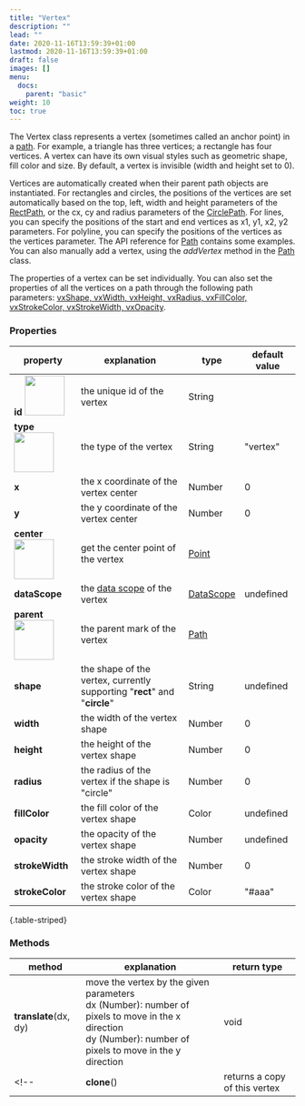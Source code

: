 ```yaml
---
title: "Vertex"
description: ""
lead: ""
date: 2020-11-16T13:59:39+01:00
lastmod: 2020-11-16T13:59:39+01:00
draft: false
images: []
menu:
  docs:
    parent: "basic"
weight: 10
toc: true
---
```


The Vertex class represents a vertex (sometimes called an anchor point) in a [path](../../marks/path/). For example, a triangle has three vertices; a rectangle has four vertices. A vertex can have its own visual styles such as geometric shape, fill color and size. By default, a vertex is invisible (width and height set to 0). 

Vertices are automatically created when their parent path objects are instantiated. For rectangles and circles, the positions of the vertices are set automatically based on the top, left, width and height parameters of the [RectPath](../../marks/rectpath/), or the cx, cy and radius parameters of the [CirclePath](../../marks/circlepath/). For lines, you can specify the positions of the start and end vertices as x1, y1, x2, y2 parameters. For polyline, you can specify the positions of the vertices as the vertices parameter. The API reference for [Path](../../marks/path/) contains some examples. You can also manually add a vertex, using the _addVertex_ method in the [Path](../../marks/path/) class.

The properties of a vertex can be set individually. You can also set the properties of all the vertices on a path through the following path parameters: [vxShape, vxWidth, vxHeight, vxRadius, vxFillColor, vxStrokeColor, vxStrokeWidth, vxOpacity](../../marks/path/#properties).

### Properties
| property |  explanation   | type | default value |
| --- | --- | --- | --- |
|**id** <img width="70px" src="../../readonly.png">| the unique id of the vertex | String |  | 
|**type** <img width="70px" src="../../readonly.png"> | the type of the vertex | String | "vertex" | 
|**x**| the x coordinate of the vertex center | Number | 0 | 
|**y**| the y coordinate of the vertex center | Number | 0 | 
|**center** <img width="70px" src="../../readonly.png">| get the center point of the vertex | [Point](../point/)  |
|**dataScope**| the [data scope](../../data/datascope/) of the vertex | [DataScope](../../data/datascope/) | undefined |
|**parent** <img width="70px" src="../../readonly.png">| the parent mark of the vertex | [Path](../../mark/path/) | |
|**shape** | the shape of the vertex, currently supporting "**rect**" and "**circle**" | String | undefined |
|**width** | the width of the vertex shape | Number | 0 |
|**height** | the height of the vertex shape | Number | 0 |
|**radius** | the radius of the vertex if the shape is "circle" | Number | 0 |
|**fillColor** | the fill color of the vertex shape | Color | undefined |
|**opacity** | the opacity of the vertex shape | Number | undefined |
|**strokeWidth** | the stroke width of the vertex shape | Number | 0 |
|**strokeColor** | the stroke color of the vertex shape | Color | "#aaa" |
{.table-striped}

### Methods
| method |  explanation   | return type |
| --- | --- | --- |
| **translate**(dx, dy) | move the vertex by the given parameters<br>dx (Number): number of pixels to move in the x direction<br> dy (Number): number of pixels to move in the y direction | void |
<!-- | **clone**() | returns a copy of this vertex | [Vertex](../vertex/) | -->


